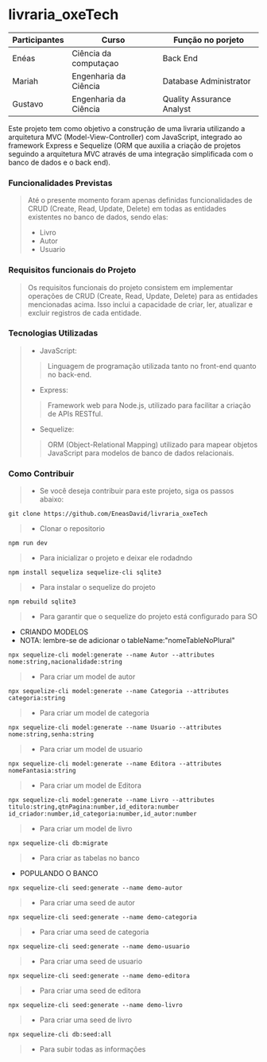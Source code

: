 # livraria_oxeTech
 
|Participantes|Curso|Função no porjeto|
| -------| --------------------- | --------- |
|Enéas |  Ciência da computaçao | Back End |
|Mariah |  Engenharia da Ciência | Database Administrator |
|Gustavo |  Engenharia da Ciência | Quality Assurance Analyst |

Este projeto tem como objetivo a construção de uma livraria utilizando a arquitetura MVC (Model-View-Controller) com JavaScript, integrado ao framework Express e Sequelize (ORM que auxilia a criação de projetos seguindo a arquitetura MVC através de uma integração simplificada com o banco de dados e o back end).

### Funcionalidades Previstas
> Até o presente momento foram apenas definidas funcionalidades de CRUD (Create, Read, Update, Delete) em todas as entidades existentes no banco de dados, sendo elas:
> - Livro
> - Autor
> - Usuario  

### Requisitos funcionais do Projeto 
> Os requisitos funcionais do projeto consistem em implementar operações de CRUD (Create, Read, Update, Delete) para as entidades mencionadas acima. Isso inclui a capacidade de criar, ler, atualizar e excluir registros de cada entidade.

### Tecnologias Utilizadas
> - JavaScript:
> > Linguagem de programação utilizada tanto no front-end quanto no back-end.
> - Express:
> > Framework web para Node.js, utilizado para facilitar a criação de APIs RESTful.
> - Sequelize:
> > ORM (Object-Relational Mapping) utilizado para mapear objetos JavaScript para modelos de banco de dados relacionais.

### Como Contribuir
> - Se você deseja contribuir para este projeto, siga os passos abaixo:
```
git clone https://github.com/EneasDavid/livraria_oxeTech
```
> - Clonar o repositorio
```
npm run dev
```
> - Para inicializar o projeto e deixar ele rodadndo
```
npm install sequeliza sequelize-cli sqlite3
```
> - Para instalar o sequelize do projeto
```
npm rebuild sqlite3
```
> - Para garantir que o sequelize do projeto está configurado para SO

- CRIANDO MODELOS
- NOTA: lembre-se de adicionar o tableName:"nomeTableNoPlural"

```
npx sequelize-cli model:generate --name Autor --attributes nome:string,nacionalidade:string
```
> - Para criar um model de autor

```
npx sequelize-cli model:generate --name Categoria --attributes categoria:string
```
> - Para criar um model de categoria

```
npx sequelize-cli model:generate --name Usuario --attributes nome:string,senha:string
```
> - Para criar um model de usuario

```
npx sequelize-cli model:generate --name Editora --attributes nomeFantasia:string
```
> - Para criar um model de Editora

```
npx sequelize-cli model:generate --name Livro --attributes titulo:string,qtnPagina:number,id_editora:number id_criador:number,id_categoria:number,id_autor:number
```
> - Para criar um model de livro
```
npx sequelize-cli db:migrate
```
> - Para criar as tabelas no banco

- POPULANDO O BANCO
```
npx sequelize-cli seed:generate --name demo-autor
```
> - Para criar uma seed de autor
```
npx sequelize-cli seed:generate --name demo-categoria
```
> - Para criar uma seed de categoria
```
npx sequelize-cli seed:generate --name demo-usuario
```
> - Para criar uma seed de usuario
```
npx sequelize-cli seed:generate --name demo-editora
```
> - Para criar uma seed de editora
```
npx sequelize-cli seed:generate --name demo-livro
```
> - Para criar uma seed de livro

```
npx sequelize-cli db:seed:all
```
> - Para subir todas as informações 
